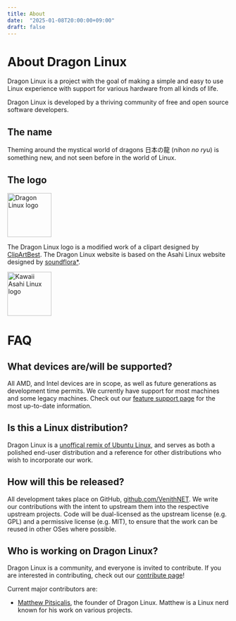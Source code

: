 ```yaml
---
title: About
date:  "2025-01-08T20:00:00+09:00"
draft: false
---
```


# About Dragon Linux

Dragon Linux is a project with the goal of making a simple and easy to use Linux experience with support for various hardware from all kinds of life.

Dragon Linux is developed by a thriving community of free and open source software developers.

## The name

Theming around the mystical world of dragons  日本の龍 (*nihon no ryu*) is something new, and not seen before in the world of Linux.

## The logo

<img src="/img/merge/dragon1.png" alt="Dragon Linux logo" width="100">

The Dragon Linux logo is a modified work of a clipart designed by [ClipArtBest](https://www.clipartbest.com/clipart-7cao4M6gi). The Dragon Linux website is based on the Asahi Linux website designed by [soundflora*](https://soundflora.tokyo).

<img src="/img/AsahiLinux_kawaii_logo.png" alt="Kawaii Asahi Linux logo" width="100">

# FAQ

## What devices are/will be supported?

All AMD, and Intel devices are in scope, as well as future generations as development time permits. We currently have support for most machines and some legacy machines. Check out our [feature support page](/ubuntu/#device-support) for the most up-to-date information.

## Is this a Linux distribution?

Dragon Linux is a [unoffical remix of Ubuntu Linux](/ubuntu), and serves as both a polished end-user distribution and a reference for other distributions who wish to incorporate our work.

## How will this be released?

All development takes place on GitHub, [github.com/VenithNET](https://github.com/VenithNET). We write our contributions with the intent to upstream them into the respective upstream projects. Code will be dual-licensed as the upstream license (e.g. GPL) and a permissive license (e.g. MIT), to ensure that the work can be reused in other OSes where possible.

## Who is working on Dragon Linux?

Dragon Linux is a community, and everyone is invited to contribute. If you are interested in contributing, check out our [contribute page](/contribute)!

Current major contributors are:

* [Matthew Pitsicalis](https://home.venith.net/), the founder of Dragon Linux. Matthew is a Linux nerd known for his work on various projects.
